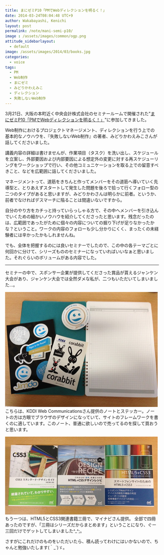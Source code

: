 ```yaml
---
title: まにゼミP10「PMでWebディレクションを明るく！」
date: 2014-03-24T08:04:48 UTC+9
author: Wakabayashi, Kenichi
layout: post
permalink: /note/mani-semi-p10/
image : /assets/images/common/ogp.png
attitude_sidebarlayout:
  - default
image: /assets/images/2014/03/books.jpg
categories:
  - voice
tags:
  - PM
  - Web制作
  - まにゼミ
  - みどりかわえみこ
  - ディレクション
  - 失敗しないWeb制作
---
```

3月21日、大阪の本町近く中央会計株式会社のセミナールームで開催された"[まにゼミP10「PMでWebディレクションを明るく！」](http://kokucheese.com/event/index/152294/)"に参加してきました。

Web制作におけるプロジェクトマネージメント、ディレクションを行う上での基本的なノウハウを、『失敗しないWeb制作』の著者、みどりかわえみこさんが話してくださいました。

講義内容の詳細は書けませんが、作業項目（タスク）を洗い出し、スケジュールを立案し、外部要因および内部要因による想定外の変更に対する再スケジューリングをワークショップで行い、その他コミュニケーションを取る上での留意すべきこと、などを広範囲に話してくださいました。

マネージメントって、道筋をきちんと作ってメンバーをその道筋へ導いていく先導型と、とりあえずスタートして発生した問題を後ろで拾って行くフォロー型の二つのタイプがあると思いますが、みどりかわさんは明らかに前者。というか、前者でなければデスマーチに陥ることは間違いないですから。

自分のやり方をカチっと持っていらっしゃる方で、その中へメンバーを引き込んでいくための細かいノウハウを紹介してくださったと思います。残念だったのは、広範囲であったがために個々の内容についての掘り下げが足りなかったかな？ということ。ワークの内容のフォローも少し分かりにくく、まったくの未経験者には辛かったかもしれませんね。

でも、全体を把握するのには良いセミナーでしたので、この中の各テーマごとに何回かに分けて、シリーズもののセミナーになっていればいいなぁと思いました。それぐらいのボリュームがある内容でした。
- - -
セミナーの中で、スポンサー企業が提供してくださった賞品が貰えるジャンケン大会があり、ジャンケン大会では全然ダメな私が、二つもいただいてしまいました...。


![KDDI Web Communicationさんのプレゼント](/assets/images/2014/03/note.jpg)
こちらは、KDDI Web Communicationsさん提供のノートとステッカー。ノートの方は方眼でブラウザのデザインになっていて、サイトのフレームワークを書くのに適しています。このノート、普通に欲しいので売ってるのを探して買おうと思います。

![HTML5+CSS3の書籍](/assets/images/2014/03/books.jpg)
もう一つは、HTML5とCSS3関連書籍三冊で、マイナビさん提供。
全部で四冊あったのですが、「三冊はシリーズだからまとめます」ということになり、ぐー三回だけでゲットしてしまいました^_^;。

さすがにこれだけのものをいただいたら、積ん読ってわけにはいかないので、ちゃんと勉強いたします(｀_´)ゞ。